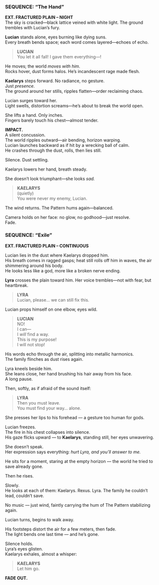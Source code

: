 
### **SEQUENCE: “The Hand”**

**EXT. FRACTURED PLAIN – NIGHT**  
The sky is cracked—black lattice veined with white light. The ground trembles with Lucian’s fury.

**Lucian** stands alone, eyes burning like dying suns.  
Every breath bends space; each word comes layered—echoes of echo.

> **LUCIAN**  
> You let it all fall! I gave them everything—!

He moves; the world _moves with him._  
Rocks hover, dust forms halos. He’s incandescent rage made flesh.

**Kaelarys** steps forward. No radiance, no gesture.  
Just _presence._  
The ground around her stills, ripples flatten—order reclaiming chaos.

Lucian surges toward her.  
Light swells, distortion screams—he’s about to break the world open.

She lifts a hand. Only inches.  
Fingers barely touch his chest—almost tender.

**IMPACT.**  
A silent concussion.  
The world ripples outward—air bending, horizon warping.  
Lucian launches backward as if hit by a wrecking ball of calm.  
He crashes through the dust, rolls, then lies still.

Silence. Dust settling.

Kaelarys lowers her hand, breath steady.

She doesn’t look triumphant—she looks _sad._

> **KAELARYS**  
> (quietly)  
> You were never my enemy, Lucian.

The wind returns. The Pattern hums again—balanced.

Camera holds on her face: no glow, no godhood—just resolve.  
Fade.

### **SEQUENCE: “Exile”**

**EXT. FRACTURED PLAIN – CONTINUOUS**

Lucian lies in the dust where Kaelarys dropped him.  
His breath comes in ragged gasps; heat still rolls off him in waves, the air shimmering around his body.  
He looks less like a god, more like a broken nerve ending.

**Lyra** crosses the plain toward him. Her voice trembles—not with fear, but heartbreak.

> **LYRA**  
> Lucian, please… we can still fix this.

Lucian props himself on one elbow, eyes wild.

> **LUCIAN**  
> NO!  
> I can—  
> I _will_ find a way.  
> This is my purpose!  
> I will not stop!

His words echo through the air, splitting into metallic harmonics.  
The family flinches as dust rises again.

Lyra kneels beside him.  
She leans close, her hand brushing his hair away from his face.  
A long pause.

Then, softly, as if afraid of the sound itself:

> **LYRA**  
> Then you must leave.  
> You must find your way… alone.

She presses her lips to his forehead — a gesture too human for gods.

Lucian freezes.  
The fire in his chest collapses into silence.  
His gaze flicks upward — to **Kaelarys**, standing still, her eyes unwavering.

She doesn’t speak.  
Her expression says everything: _hurt Lyra, and you’ll answer to me._

He sits for a moment, staring at the empty horizon — the world he tried to save already gone.

Then he rises.

Slowly.  
He looks at each of them: Kaelarys. Rexus. Lyra. The family he couldn’t lead, couldn’t save.

No music — just wind, faintly carrying the hum of The Pattern stabilizing again.

Lucian turns, begins to walk away.

His footsteps distort the air for a few meters, then fade.  
The light bends one last time — and he’s gone.

Silence holds.  
Lyra’s eyes glisten.  
Kaelarys exhales, almost a whisper:

> **KAELARYS**  
> Let him go.

**FADE OUT.**

